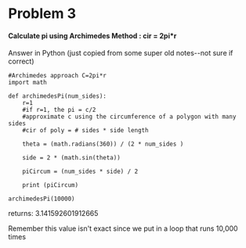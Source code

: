 # Problem 3

#### Calculate pi using Archimedes Method : cir = 2pi\*r



Answer in Python \(just copied from some super old notes--not sure if correct\)

```
#Archimedes approach C=2pi*r
import math

def archimedesPi(num_sides):
    r=1
    #if r=1, the pi = c/2
    #approximate c using the circumference of a polygon with many sides
    #cir of poly = # sides * side length
    
    theta = (math.radians(360)) / (2 * num_sides )
    
    side = 2 * (math.sin(theta))
    
    piCircum = (num_sides * side) / 2
    
    print (piCircum)
    
archimedesPi(10000)
```

returns: 3.141592601912665

Remember this value isn't exact since we put in a loop that runs 10,000 times

